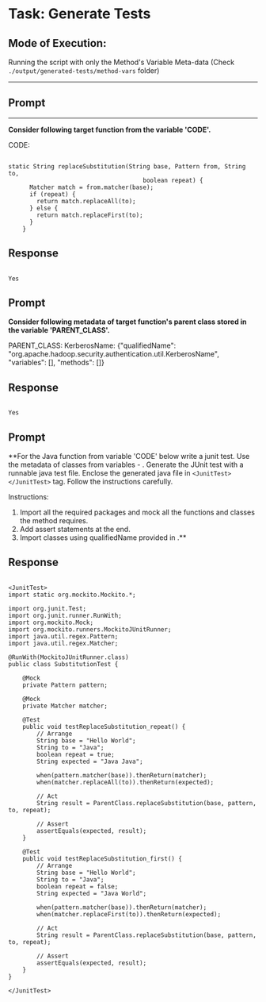 # Task: Generate Tests

## Mode of Execution:

Running the script with only the Method's Variable Meta-data (Check `./output/generated-tests/method-vars` folder)

---

## Prompt

****

**Consider following target function from the variable 'CODE'.**

CODE:

```

static String replaceSubstitution(String base, Pattern from, String to,
                                      boolean repeat) {
      Matcher match = from.matcher(base);
      if (repeat) {
        return match.replaceAll(to);
      } else {
        return match.replaceFirst(to);
      }
    }

```

## Response

```

Yes

```

## Prompt

**Consider following metadata of target function's parent class stored in the variable 'PARENT_CLASS'.**


PARENT_CLASS: 
KerberosName: {"qualifiedName": "org.apache.hadoop.security.authentication.util.KerberosName", "variables": [], "methods": []}

## Response

```

Yes

```

## Prompt

**For the Java function from variable 'CODE' below write a junit test. Use the metadata of classes from variables - <META-DATA>. Generate the JUnit test with a runnable java test file. Enclose the generated java file in `<JunitTest></JunitTest>` tag. Follow the instructions carefully. 

Instructions: 
1. Import all the required packages and mock all the functions and classes the method requires. 
2. Add assert statements at the end. 
3. Import classes using qualifiedName provided in <META-DATA>.**

## Response

```

<JunitTest>
import static org.mockito.Mockito.*;

import org.junit.Test;
import org.junit.runner.RunWith;
import org.mockito.Mock;
import org.mockito.runners.MockitoJUnitRunner;
import java.util.regex.Pattern;
import java.util.regex.Matcher;

@RunWith(MockitoJUnitRunner.class)
public class SubstitutionTest {

    @Mock
    private Pattern pattern;

    @Mock
    private Matcher matcher;

    @Test
    public void testReplaceSubstitution_repeat() {
        // Arrange
        String base = "Hello World";
        String to = "Java";
        boolean repeat = true;
        String expected = "Java Java";

        when(pattern.matcher(base)).thenReturn(matcher);
        when(matcher.replaceAll(to)).thenReturn(expected);

        // Act
        String result = ParentClass.replaceSubstitution(base, pattern, to, repeat);

        // Assert
        assertEquals(expected, result);
    }

    @Test
    public void testReplaceSubstitution_first() {
        // Arrange
        String base = "Hello World";
        String to = "Java";
        boolean repeat = false;
        String expected = "Java World";

        when(pattern.matcher(base)).thenReturn(matcher);
        when(matcher.replaceFirst(to)).thenReturn(expected);

        // Act
        String result = ParentClass.replaceSubstitution(base, pattern, to, repeat);

        // Assert
        assertEquals(expected, result);
    }
}

</JunitTest>

```